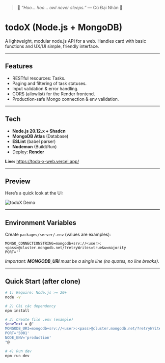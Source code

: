 > 🦉 *“Hoo... hoo... owl never sleeps.”*
> — Cú Đại Nhân 🦉

# todoX (Node.js + MongoDB)
A lightweight, modular node.js API for a web. Handles card with basic functions and UX/UI simple, friendly interface.

---

## Features
- RESTful resources: Tasks.
- Paging and filtering of task statuses.
- Input validation & error handling.
- CORS (allowlist) for the Render frontend.
- Production-safe Mongo connection & env validation.

---

## Tech
- **Node.js 20.12.x + Shadcn**
- **MongoDB Atlas** (Database)
- **ESLint** (babel parser)
- **Nodemon** (Build/Run)
- Deploy: **Render**

**Live:** https://todo-x-web.vercel.app/

---

## Preview

Here’s a quick look at the UI:

![todoX Demo](src/assets/demo.gif)

---

## Environment Variables
Create `packages/server/.env` (values are examples):

```dotenv
MONGO_CONNECTIONSTRING=mongodb+srv://<user>:<pass>@cluster.mongodb.net/?retryWrites=true&w=majority
PORT=''
```

*Important: **MONGODB_URI** must be a single line (no quotes, no line breaks).*

---

## Quick Start (after clone)

```bash
# 1) Require: Node.js >= 20+
node -v

# 2) Cài các dependency
npm install

# 3) Create file .env (example)
$envText = @"
MONGODB_URI=mongodb+srv://<user>:<pass>@cluster.mongodb.net/?retryWrites=true&w=majority
PORT='5001'
NODE_ENV='production'
"@

# 4) Run dev
npm run dev
```

